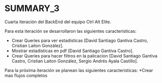 # SUMMARY_3

Cuarta iteración del BackEnd del equipo Ctrl Alt Elite.

Para esta iteración se desarrollaron las siguientes características:
* Crear Queries para ver estadisticas [David Santiago Gantiva Castro, Cristian Laiton González].
* Mostrar estadisticas en pdf  [David Santiago Gantiva Castro].
* Crear Queries para hacer filtros en la palicacion  [David Santiago Gantiva Castro, Cristian Laiton González, Sergio Andrés Ayala Castillo].


Para la próxima iteración se planean las siguientes caracteristicas:
*Crear mas flujos completos

